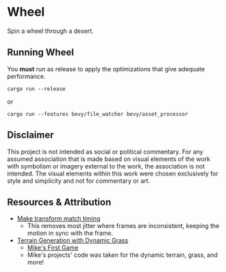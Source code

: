 # Wheel

Spin a wheel through a desert.

## Running Wheel

You **must** run as release to apply the optimizations that give adequate performance.

```cli
cargo run --release
```

or

```cli
cargo run --features bevy/file_watcher bevy/asset_processor
```

## Disclaimer

This project is not intended as social or political commentary. For any assumed association that is made based on visual elements of the work with symbolism or imagery external to the work, the association is not intended. The visual elements within this work were chosen exclusively for style and simplicity and not for commentary or art.

## Resources & Attribution

- [Make transform match timing](https://github.com/bevyengine/bevy/blob/latest/examples/transforms/3d_rotation.rs)
    - This removes most jitter where frames are inconsistent, keeping the motion in sync with the frame.
- [Terrain Generation with Dynamic Grass](https://dev.to/mikeam565/rust-game-dev-log-5-improved-terrain-generation-dynamic-grass-in-an-endless-world-291i)
    - [Mike's First Game](https://github.com/mikeam565/first-game)
    - Mike's projects' code was taken for the dynamic terrain, grass, and more!
